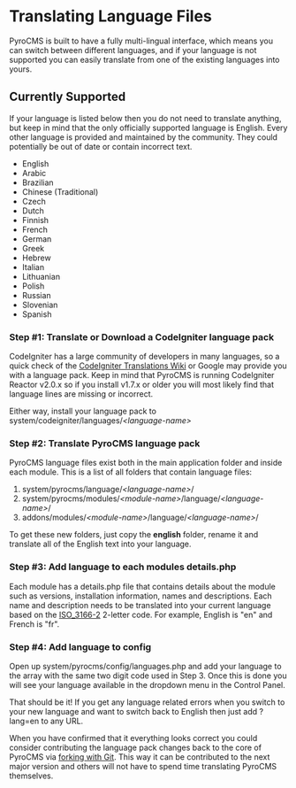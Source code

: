 # Translating Language Files

PyroCMS is built to have a fully multi-lingual interface, which means you can switch between different languages, and if your language is not supported you can easily translate from one of the existing languages into yours.

## Currently Supported

If your language is listed below then you do not need to translate anything, but keep in mind that the only officially supported language is English. Every other language is provided and maintained by the community. They could potentially be out of date or contain incorrect text.

* English
* Arabic
* Brazilian
* Chinese (Traditional)
* Czech
* Dutch
* Finnish
* French
* German
* Greek
* Hebrew
* Italian
* Lithuanian
* Polish
* Russian
* Slovenian
* Spanish

### Step #1: Translate or Download a CodeIgniter language pack

CodeIgniter has a large community of developers in many languages, so a quick check of the [CodeIgniter Translations Wiki](http://codeigniter.com/wiki/Language_Translation/) or Google may provide you with a language pack. Keep in mind that PyroCMS is running CodeIgniter Reactor v2.0.x so if you install v1.7.x or older you will most likely find that language lines are missing or incorrect.

Either way, install your language pack to system/codeigniter/languages/*&lt;language-name&gt;*

### Step #2: Translate PyroCMS language pack

PyroCMS language files exist both in the main application folder and inside each module. This is a list of all folders that contain language files:

1. system/pyrocms/language/*&lt;language-name&gt;*/
2. system/pyrocms/modules/*&lt;module-name&gt;*/language/*&lt;language-name&gt;*/
3. addons/modules/*&lt;module-name&gt;*/language/*&lt;language-name&gt;*/

To get these new folders, just copy the **english** folder, rename it and translate all of the English text into your language.

### Step #3: Add language to each modules details.php

Each module has a details.php file that contains details about the module such as versions, installation information, names and descriptions. Each name and description needs to be translated into your current language based on the [ISO_3166-2](http://en.wikipedia.org/wiki/ISO_3166-2) 2-letter code. For example, English is "en" and French is "fr".

### Step #4: Add language to config

Open up system/pyrocms/config/languages.php and add your language to the array with the same two digit code used in Step 3. Once this is done you will see your language available in the dropdown menu in the Control Panel.

That should be it! If you get any language related errors when you switch to your new language and want to switch back to English then just add ?lang=en to any URL.

When you have confirmed that it everything looks correct you could consider contributing the language pack changes back to the core of PyroCMS via <a href="/docs/manuals/developers/contributing-changes-to-pyrocms ">forking with Git</a>. This way it can be contributed to the next major version and others will not have to spend time translating PyroCMS themselves.